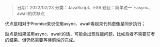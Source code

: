 > 日期：2022/02/23
分类：JavaScript、ES6
题目：简单说一下async、await的优缺点

优点是相对于Promise来说使用async、await看起来代码更像是同步执行；

缺点是如果滥用async、await的话，可能会出现性能问题，比如后者不需要前者的结果，但仍然需要等待前端的完成。

